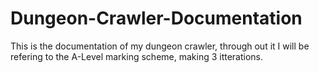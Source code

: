 # Dungeon-Crawler-Documentation
This is the documentation of my dungeon crawler, through out it I will be refering to the A-Level marking scheme, making 3 itterations.
